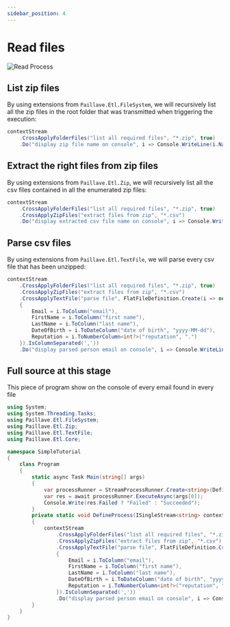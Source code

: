 ```yaml
---
sidebar_position: 4
---
```


# Read files

![Read Process](/img/fs-functional-language-machine-conveyor.svg)

## List zip files

By using extensions from `Paillave.Etl.FileSystem`, we will recursively list all the zip files in the root folder that was transmitted when triggering the execution:

```cs {2-3}
contextStream
    .CrossApplyFolderFiles("list all required files", "*.zip", true)
    .Do("display zip file name on console", i => Console.WriteLine(i.Name));
```

## Extract the right files from zip files

By using extensions from `Paillave.Etl.Zip`, we will recursively list all the csv files contained in all the enumerated zip files:

```cs {3-4}
contextStream
    .CrossApplyFolderFiles("list all required files", "*.zip", true)
    .CrossApplyZipFiles("extract files from zip", "*.csv")
    .Do("display extracted csv file name on console", i => Console.WriteLine(i.Name));
```

## Parse csv files

By using extensions from `Paillave.Etl.TextFile`, we will parse every csv file that has been unzipped:

```cs {4-12}
contextStream
    .CrossApplyFolderFiles("list all required files", "*.zip", true)
    .CrossApplyZipFiles("extract files from zip", "*.csv")
    .CrossApplyTextFile("parse file", FlatFileDefinition.Create(i => new
    {
        Email = i.ToColumn("email"),
        FirstName = i.ToColumn("first name"),
        LastName = i.ToColumn("last name"),
        DateOfBirth = i.ToDateColumn("date of birth", "yyyy-MM-dd"),
        Reputation = i.ToNumberColumn<int?>("reputation", ".")
    }).IsColumnSeparated(','))
    .Do("display parsed person email on console", i => Console.WriteLine(i.Email));
```

## Full source at this stage

This piece of program show on the console of every email found in every file

```cs
using System;
using System.Threading.Tasks;
using Paillave.Etl.FileSystem;
using Paillave.Etl.Zip;
using Paillave.Etl.TextFile;
using Paillave.Etl.Core;

namespace SimpleTutorial
{
    class Program
    {
        static async Task Main(string[] args)
        {
            var processRunner = StreamProcessRunner.Create<string>(DefineProcess);
            var res = await processRunner.ExecuteAsync(args[0]);
            Console.Write(res.Failed ? "Failed" : "Succeeded");
        }
        private static void DefineProcess(ISingleStream<string> contextStream)
        {
            contextStream
                .CrossApplyFolderFiles("list all required files", "*.zip", true)
                .CrossApplyZipFiles("extract files from zip", "*.csv")
                .CrossApplyTextFile("parse file", FlatFileDefinition.Create(i => new 
                {
                    Email = i.ToColumn("email"),
                    FirstName = i.ToColumn("first name"),
                    LastName = i.ToColumn("last name"),
                    DateOfBirth = i.ToDateColumn("date of birth", "yyyy-MM-dd"),
                    Reputation = i.ToNumberColumn<int?>("reputation", ".")
                }).IsColumnSeparated(','))
                .Do("display parsed person email on console", i => Console.WriteLine(i.Email));
        }
    }
}
```
